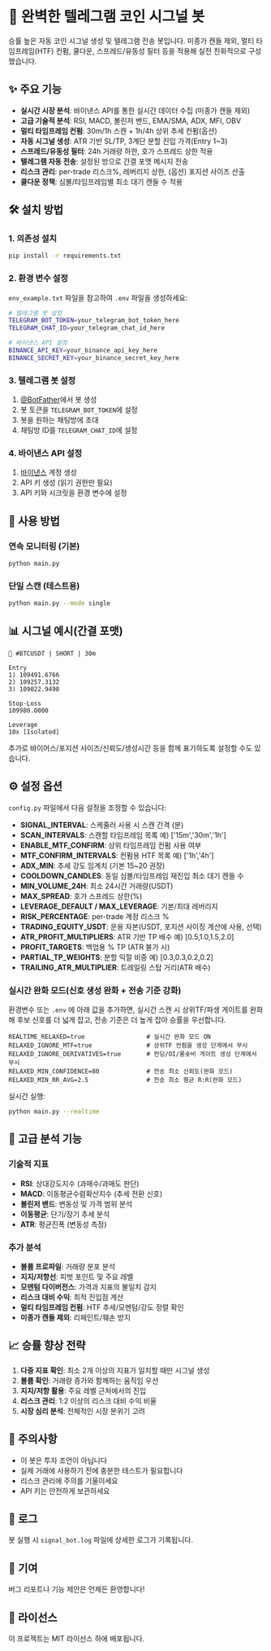 # 🚀 완벽한 텔레그램 코인 시그널 봇

승률 높은 자동 코인 시그널 생성 및 텔레그램 전송 봇입니다. 미종가 캔들 제외, 멀티 타임프레임(HTF) 컨펌, 쿨다운, 스프레드/유동성 필터 등을 적용해 실전 친화적으로 구성했습니다.

## ✨ 주요 기능

- **실시간 시장 분석**: 바이낸스 API를 통한 실시간 데이터 수집 (미종가 캔들 제외)
- **고급 기술적 분석**: RSI, MACD, 볼린저 밴드, EMA/SMA, ADX, MFI, OBV
- **멀티 타임프레임 컨펌**: 30m/1h 스캔 + 1h/4h 상위 추세 컨펌(옵션)
- **자동 시그널 생성**: ATR 기반 SL/TP, 3계단 분할 진입 가격(Entry 1~3)
- **스프레드/유동성 필터**: 24h 거래량 하한, 호가 스프레드 상한 적용
- **텔레그램 자동 전송**: 설정된 방으로 간결 포맷 메시지 전송
- **리스크 관리**: per-trade 리스크%, 레버리지 상한, (옵션) 포지션 사이즈 산출
- **쿨다운 정책**: 심볼/타임프레임별 최소 대기 캔들 수 적용

## 🛠️ 설치 방법

### 1. 의존성 설치

```bash
pip install -r requirements.txt
```

### 2. 환경 변수 설정

`env_example.txt` 파일을 참고하여 `.env` 파일을 생성하세요:

```bash
# 텔레그램 봇 설정
TELEGRAM_BOT_TOKEN=your_telegram_bot_token_here
TELEGRAM_CHAT_ID=your_telegram_chat_id_here

# 바이낸스 API 설정
BINANCE_API_KEY=your_binance_api_key_here
BINANCE_SECRET_KEY=your_binance_secret_key_here
```

### 3. 텔레그램 봇 설정

1. [@BotFather](https://t.me/botfather)에서 봇 생성
2. 봇 토큰을 `TELEGRAM_BOT_TOKEN`에 설정
3. 봇을 원하는 채팅방에 초대
4. 채팅방 ID를 `TELEGRAM_CHAT_ID`에 설정

### 4. 바이낸스 API 설정

1. [바이낸스](https://www.binance.com) 계정 생성
2. API 키 생성 (읽기 권한만 필요)
3. API 키와 시크릿을 환경 변수에 설정

## 🚀 사용 방법

### 연속 모니터링 (기본)

```bash
python main.py
```

### 단일 스캔 (테스트용)

```bash
python main.py --mode single
```

## 📊 시그널 예시(간결 포맷)

```
🚀 #BTCUSDT | SHORT | 30m

Entry
1) 109491.6766
2) 109257.3132
3) 109022.9498

Stop-Loss
109980.0000

Leverage
10x [Isolated]
```

추가로 바이어스/포지션 사이즈/신뢰도/생성시간 등을 함께 표기하도록 설정할 수도 있습니다.

## ⚙️ 설정 옵션

`config.py` 파일에서 다음 설정을 조정할 수 있습니다:

- **SIGNAL_INTERVAL**: 스케줄러 사용 시 스캔 간격 (분)
- **SCAN_INTERVALS**: 스캔할 타임프레임 목록 예) ['15m','30m','1h']
- **ENABLE_MTF_CONFIRM**: 상위 타임프레임 컨펌 사용 여부
- **MTF_CONFIRM_INTERVALS**: 컨펌용 HTF 목록 예) ['1h','4h']
- **ADX_MIN**: 추세 강도 임계치 (기본 15~20 권장)
- **COOLDOWN_CANDLES**: 동일 심볼/타임프레임 재진입 최소 대기 캔들 수
- **MIN_VOLUME_24H**: 최소 24시간 거래량(USDT)
- **MAX_SPREAD**: 호가 스프레드 상한(%)
- **LEVERAGE_DEFAULT / MAX_LEVERAGE**: 기본/최대 레버리지
- **RISK_PERCENTAGE**: per-trade 계정 리스크 %
- **TRADING_EQUITY_USDT**: 운용 자본(USDT, 포지션 사이징 계산에 사용, 선택)
- **ATR_PROFIT_MULTIPLIERS**: ATR 기반 TP 배수 예) [0.5,1.0,1.5,2.0]
- **PROFIT_TARGETS**: 백업용 % TP (ATR 불가 시)
- **PARTIAL_TP_WEIGHTS**: 분할 익절 비중 예) [0.3,0.3,0.2,0.2]
- **TRAILING_ATR_MULTIPLIER**: 트레일링 스탑 거리(ATR 배수)

### 실시간 완화 모드(신호 생성 완화 + 전송 기준 강화)

환경변수 또는 `.env` 에 아래 값을 추가하면, 실시간 스캔 시 상위TF/파생 게이트를 완화해 후보 신호를 더 넓게 잡고, 전송 기준은 더 높게 잡아 승률을 우선합니다.

```env
REALTIME_RELAXED=true                 # 실시간 완화 모드 ON
RELAXED_IGNORE_MTF=true               # 상위TF 컨펌을 생성 단계에서 무시
RELAXED_IGNORE_DERIVATIVES=true       # 펀딩/OI/롱숏비 게이트 생성 단계에서 무시
RELAXED_MIN_CONFIDENCE=80             # 전송 최소 신뢰도(완화 모드)
RELAXED_MIN_RR_AVG=2.5                # 전송 최소 평균 R:R(완화 모드)
```

실시간 실행:

```bash
python main.py --realtime
```

## 🔧 고급 분석 기능

### 기술적 지표

- **RSI**: 상대강도지수 (과매수/과매도 판단)
- **MACD**: 이동평균수렴확산지수 (추세 전환 신호)
- **볼린저 밴드**: 변동성 및 가격 범위 분석
- **이동평균**: 단기/장기 추세 분석
- **ATR**: 평균진폭 (변동성 측정)

### 추가 분석

- **볼륨 프로파일**: 거래량 분포 분석
- **지지/저항선**: 피벗 포인트 및 주요 레벨
- **모멘텀 다이버전스**: 가격과 지표의 불일치 감지
- **리스크 대비 수익**: 최적 진입점 계산
- **멀티 타임프레임 컨펌**: HTF 추세/모멘텀/강도 정렬 확인
- **미종가 캔들 제외**: 리페인트/훼손 방지

## 📈 승률 향상 전략

1. **다중 지표 확인**: 최소 2개 이상의 지표가 일치할 때만 시그널 생성
2. **볼륨 확인**: 거래량 증가와 함께하는 움직임 우선
3. **지지/저항 활용**: 주요 레벨 근처에서의 진입
4. **리스크 관리**: 1:2 이상의 리스크 대비 수익 비율
5. **시장 심리 분석**: 전체적인 시장 분위기 고려

## 🚨 주의사항

- 이 봇은 투자 조언이 아닙니다
- 실제 거래에 사용하기 전에 충분한 테스트가 필요합니다
- 리스크 관리에 주의를 기울이세요
- API 키는 안전하게 보관하세요

## 📝 로그

봇 실행 시 `signal_bot.log` 파일에 상세한 로그가 기록됩니다.

## 🤝 기여

버그 리포트나 기능 제안은 언제든 환영합니다!

## 📄 라이선스

이 프로젝트는 MIT 라이선스 하에 배포됩니다.
